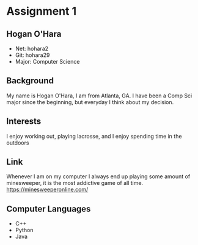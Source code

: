 # Assignment 1

## Hogan O'Hara
* Net: hohara2
* Git: hohara29
* Major: Computer Science

## Background
My name is Hogan O'Hara, I am from Atlanta, GA. I have been a Comp Sci
major since the beginning, but everyday I think about my decision.

## Interests
I enjoy working out, playing lacrosse, and I enjoy spending time in the
outdoors

## Link
Whenever I am on my computer I always end up playing some amount of
minesweeper, it is the most addictive game of all time.
https://minesweeperonline.com/

## Computer Languages
  - C++
  - Python
  - Java
